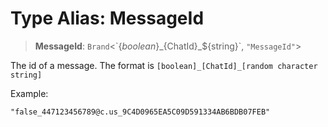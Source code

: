# Type Alias: MessageId

> **MessageId**: `Brand`\<\`$\{boolean\}\_$\{ChatId\}\_$\{string\}\`, `"MessageId"`\>

The id of a message. The format is `[boolean]_[ChatId]_[random character string]`

Example:

`"false_447123456789@c.us_9C4D0965EA5C09D591334AB6BDB07FEB"`
